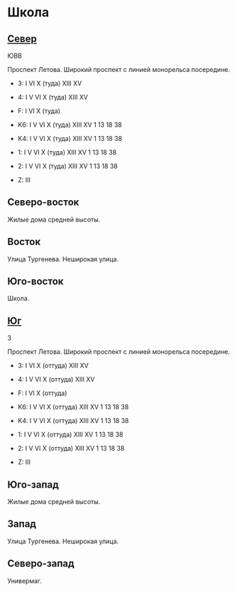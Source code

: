 # Школа

## [Север](./590050.md)

ЮВВ

Проспект Летова.
Широкий проспект с линией монорельса посередине.

* 3:    I   VI  X (туда)  XIII    XV
* 4:    I   V   VI  X (туда)  XIII    XV
* F:    I   VI  X (туда)

* K6:   I   V   VI  X (туда)    XIII    XV
        1   13  18  38
* K4:   I   V   VI  X (туда)    XIII    XV
        1   13  18  38
* 1:    I   V   VI  X (туда)    XIII    XV
        1   13  18  38
* 2:    I   V   VI  X (туда)    XIII    XV
        1   13  18  38

* Z:    III

## Северо-восток

Жилые дома средней высоты.

## Восток

Улица Тургенева.
Неширокая улица.

## Юго-восток

Школа.

## [Юг](./590060.md)

З

Проспект Летова.
Широкий проспект с линией монорельса посередине.

* 3:    I   VI  X (оттуда)  XIII    XV
* 4:    I   V   VI  X (оттуда)  XIII    XV
* F:    I   VI  X (оттуда)

* K6:   I   V   VI  X (оттуда)  XIII    XV
        1   13  18  38
* K4:   I   V   VI  X (оттуда)  XIII    XV
        1   13  18  38
* 1:    I   V   VI  X (оттуда)  XIII    XV
        1   13  18  38
* 2:    I   V   VI  X (оттуда)  XIII    XV
        1   13  18  38

* Z:    III

## Юго-запад

Жилые дома средней высоты.

## Запад

Улица Тургенева.
Неширокая улица.

## Северо-запад

Универмаг.
